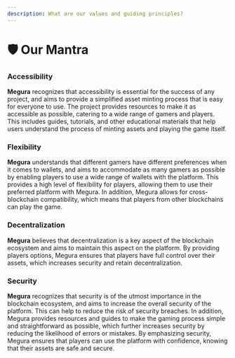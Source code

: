 ```yaml
---
description: What are our values and guiding principles?
---
```


# 🛡 Our Mantra

### Accessibility

**Megura** recognizes that accessibility is essential for the success of any project, and aims to provide a simplified asset minting process that is easy for everyone to use. The project provides resources to make it as accessible as possible, catering to a wide range of gamers and players. This includes guides, tutorials, and other educational materials that help users understand the process of minting assets and playing the game itself.

### Flexibility

**Megura** understands that different gamers have different preferences when it comes to wallets, and aims to accommodate as many gamers as possible by enabling players to use a wide range of wallets with the platform. This provides a high level of flexibility for players, allowing them to use their preferred platform with Megura. In addition, Megura allows for cross-blockchain compatibility, which means that players from other blockchains can play the game.

### Decentralization

**Megura** believes that decentralization is a key aspect of the blockchain ecosystem and aims to maintain this aspect on the platform. By providing players options, Megura ensures that players have full control over their assets, which increases security and retain decentralization.

### Security

**Megura** recognizes that security is of the utmost importance in the blockchain ecosystem, and aims to increase the overall security of the platform. This can help to reduce the risk of security breaches. In addition, Megura provides resources and guides to make the gaming process simple and straightforward as possible, which further increases security by reducing the likelihood of errors or mistakes. By emphasizing security, Megura ensures that players can use the platform with confidence, knowing that their assets are safe and secure.
